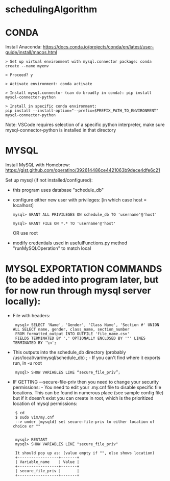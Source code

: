 # schedulingAlgorithm

# CONDA
Install Anaconda: https://docs.conda.io/projects/conda/en/latest/user-guide/install/macos.html

    > Set up virtual environment with mysql.connector package: conda create --name myenv
  
    > Proceed? y
    
    > Activate environment: conda activate
  
    > Install mysql.connector (can do broadly in conda): pip install mysql-connector-python 
  
    > Install in specific conda environment: 
    pip install --install-option="--prefix=$PREFIX_PATH_TO_ENVIRONMENT" mysql-connector-python
    
   Note: VSCode requires selection of a specific python interpreter, make sure mysql-connector-python is installed in that directory




# MYSQL 
Install MySQL with Homebrew: https://gist.github.com/operatino/392614486ce4421063b9dece4dfe6c21

Set up mysql (if not installed/configured):

  - this program uses database "schedule_db" 
  
  - configure either new user with privileges: [in which case host = localhost]
  
        mysql> GRANT ALL PRIVILEGES ON schedule_db TO 'username'@'host'
      
        mysql> GRANT FILE ON *.* TO 'username'@'host'
      
    OR use root
    
  - modify credentials used in usefulFunctions.py method "runMySQLOperation" to match local
  
  
  
  
# MYSQL EXPORTATION COMMANDS (to be added into program later, but for now run through mysql server locally):
 - File with headers:
    
        mysql> SELECT 'Name', 'Gender', 'Class Name', 'Section #' UNION ALL SELECT name, gender, class_name, section_number 
        FROM formatted_output INTO OUTFILE 'file_name.csv' 
        FIELDS TERMINATED BY ',' OPTIONALLY ENCLOSED BY '"' LINES TERMINATED BY '\n';
    
 - This outputs into the schedule_db directory (probably /usr/local/var/mysql/schedule_db) ; 
       - If you can't find where it exports run, in -u root
        
        mysql> SHOW VARIABLES LIKE “secure_file_priv”;
        
 - IF GETTING --secure-file-priv then you need to change your security permissions:
        - You need to edit your .my.cnf file to disable specific file locations. This can be found in numerous place (see sample config file)
        but if it doesn't exist you can create in root, which is the prioritized location of mysql permissions:
        
        $ cd
        $ sudo vim/my.cnf
        --> under [mysqld] set secure-file-priv to either location of choice or ""
        
        
        mysql> RESTART 
        mysql> SHOW VARIABLES LIKE "secure_file_priv" 
        
        It should pop up as: (value empty if "", else shows location)
        +------------------+-------+
        | Variable_name    | Value |
        +------------------+-------+
        | secure_file_priv |       |
        +------------------+-------+

  
